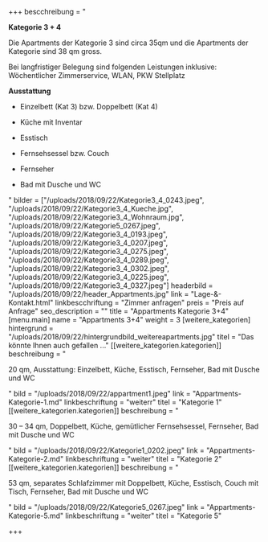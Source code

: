 +++
bescchreibung = "<p><strong>Kategorie 3 + 4</strong></p><p>Die Apartments der Kategorie 3 sind circa 35qm und die Apartments der Kategorie sind 38 qm gross. </p><p>Bei langfristiger Belegung sind folgenden Leistungen inklusive:<br>Wöchentlicher Zimmerservice, WLAN, PKW Stellplatz</p><p><strong>Ausstattung</strong></p><ul><li><p>Einzelbett (Kat 3) bzw. Doppelbett (Kat 4)</p></li><li><p>Küche mit Inventar</p></li><li><p>Esstisch</p></li><li><p>Fernsehsessel bzw. Couch</p></li><li><p>Fernseher</p></li><li><p>Bad mit Dusche und WC</p></li></ul>"
bilder = ["/uploads/2018/09/22/Kategorie3_4_0243.jpeg", "/uploads/2018/09/22/Kategorie3_4_Kueche.jpg", "/uploads/2018/09/22/Kategorie3_4_Wohnraum.jpg", "/uploads/2018/09/22/Kategorie5_0267.jpeg", "/uploads/2018/09/22/Kategorie3_4_0193.jpeg", "/uploads/2018/09/22/Kategorie3_4_0207.jpeg", "/uploads/2018/09/22/Kategorie3_4_0275.jpeg", "/uploads/2018/09/22/Kategorie3_4_0289.jpeg", "/uploads/2018/09/22/Kategorie3_4_0302.jpeg", "/uploads/2018/09/22/Kategorie3_4_0225.jpeg", "/uploads/2018/09/22/Kategorie3_4_0327.jpeg"]
headerbild = "/uploads/2018/09/22/header_Appartments.jpg"
link = "Lage-&-Kontakt.html"
linkbescchriftung = "Zimmer anfragen"
preis = "Preis auf Anfrage"
seo_description = ""
title = "Appartments Kategorie 3+4"
[menu.main]
name = "Appartments 3+4"
weight = 3
[weitere_kategorien]
hintergrund = "/uploads/2018/09/22/hintergrundbild_weitereapartments.jpg"
titel = "Das könnte Ihnen auch gefallen ..."
[[weitere_kategorien.kategorien]]
beschreibung = "<p>20 qm, Ausstattung: Einzelbett, Küche, Esstisch, Fernseher, Bad mit Dusche und WC</p>"
bild = "/uploads/2018/09/22/appartment1.jpeg"
link = "Appartments-Kategorie-1.md"
linkbeschriftung = "weiterr"
titel = "Kategorie 1"
[[weitere_kategorien.kategorien]]
beschreibung = "<p>30 – 34 qm, Doppelbett, Küche, gemütlicher Fernsehsessel, Fernseher, Bad mit Dusche und WC</p>"
bild = "/uploads/2018/09/22/Kategorie1_0202.jpeg"
link = "Appartments-Kategorie-2.md"
linkbeschriftung = "weiter"
titel = "Kategorie 2"
[[weitere_kategorien.kategorien]]
beschreibung = "<p>53 qm, separates Schlafzimmer mit Doppelbett, Küche, Esstisch, Couch mit Tisch, Fernseher, Bad mit Dusche und WC </p>"
bild = "/uploads/2018/09/22/Kategorie5_0267.jpeg"
link = "Appartments-Kategorie-5.md"
linkbeschriftung = "weiter"
titel = "Kategorie 5"

+++
